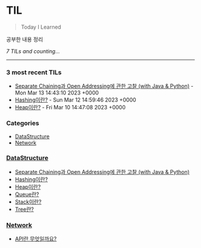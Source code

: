 # TIL
> Today I Learned

공부한 내용 정리

_7 TILs and counting..._

---

### 3 most recent TILs

- [Separate Chaining과 Open Addressing에 관한 고찰 (with Java & Python)](DataStructure/Chaining_vs_OpenAddressing.md) - Mon Mar 13 14:43:10 2023 +0000
- [Hashing이란?](DataStructure/HashTable.md) - Sun Mar 12 14:59:46 2023 +0000
- [Heap이란?](DataStructure/Heap(PriorityQueue).md) - Fri Mar 10 14:47:08 2023 +0000

### Categories

- [DataStructure](#DataStructure)
- [Network](#Network)

### [DataStructure](#DataStructure)
- [Separate Chaining과 Open Addressing에 관한 고찰 (with Java & Python)](DataStructure/Chaining_vs_OpenAddressing.md)
- [Hashing이란?](DataStructure/HashTable.md)
- [Heap이란?](DataStructure/Heap(PriorityQueue).md)
- [Queue란?](DataStructure/Queue.md)
- [Stack이란?](DataStructure/Stack.md)
- [Tree란?](DataStructure/Tree.md)

### [Network](#Network)
- [API란 무엇일까요?](Network/RESTAPI.md)

[1]: https://simonwillison.net/2020/Apr/20/self-rewriting-readme/
[2]: https://github.com/jbranchaud/til
[3]: https://github.com/cflynn07/github-action-til-autoformat-readme

